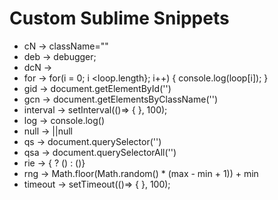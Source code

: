 # Custom Sublime Snippets

- cN -> className=""
- deb -> debugger;
- dcN -> <div className=""></div>
- for -> for(i = 0; i <loop.length}; i++) { console.log(loop[i]); }
- gid -> document.getElementById('')
- gcn -> document.getElementsByClassName('')
- interval -> setInterval(()=> { }, 100);
- log -> console.log()
- null -> ||null
- qs -> document.querySelector('')
- qsa -> document.querySelectorAll('')
- rie -> { ? () : ()}
- rng -> Math.floor(Math.random() * (max - min + 1)) + min
- timeout -> setTimeout(()=> { }, 100);